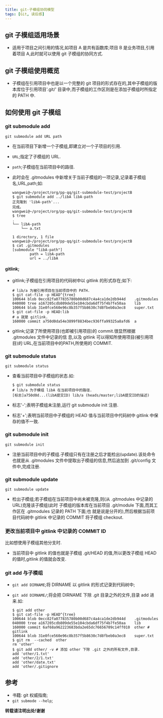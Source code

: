 ```yaml
---
title: git-子模组协同模型
tags: [Git, 读后感]
---
```


## git 子模组适用场景
*   适用于项目之间引用的情况,如项目 A 是共有函数库;项目 B 是业务项目,引用着项目 A,此时就可以使用
    git 子模组的协同方式.

## git 子模组使用概览

*   子模组在引用项目中也是以一个完整的 git 项目的形式存在的,其中子模组的版本库位于引用项目'.git/'
    目录中,而子模组的工作区则是在添加子模组时所指定的 PATH 中.


## 如何使用 git 子模组

### git submodule add

```shell
git submodule add URL path
```

*   在当前项目下新增一个子模组,即建立对一个子项目的引用.
*   `URL`;指定了子模组的 URL.
*   `path`;子模组在当前项目中的路径.
*   此时会在 .gitmodules 中新增关于当前子模组的一项记录,记录着子模组名,URL,path;如:

    ```shell
    wangwei@~/project/org/pp-qq/git-submodule-test/projectB
    $ git submodule add ../libA libA-path
    正克隆到 'libA-path'...
    完成。
    wangwei@~/project/org/pp-qq/git-submodule-test/projectB
    $ tree
    .
    └── libA-path
        └── a.txt

    1 directory, 1 file
    wangwei@~/project/org/pp-qq/git-submodule-test/projectB
    $ cat .gitmodules
    [submodule "libA-path"]
            path = libA-path
            url = ../libA
    ```

#### gitlink;

*   gitlink;子模组在引用项目的代码树中以 gitlink 的形式存在;如下:

    ```shell
    # lib/a 为被引用项目在当前项目中的 PATH.
    $ git cat-file -p HEAD^{tree}
    100644 blob 0ecc82fa077835780b00d687c4a4ca1de2db944d    .gitmodules
    040000 tree a167205cdb809de55e104cbda6df75f4b7fe50aa    lib
    100644 blob 31e0fce560e96c8b357f5b8630c7d8fbeb0a3ec8    super.txt
    $ git cat-file -p HEAD:lib
    # a 就是 gitlink.
    160000 commit a750d0da54e3899f8834bec936ffa99325a8afd6  a
    ```

*   gitlink;记录了所使用项目(也即被引用项目)的 commit.很显然根据 .gitmodules 文件中记录的信
    息,以及 gitlink 可以得知所使用项目(被引用项目)的 URL,在当前项目中的PATH,所使用的 COMMIT.


### git submodule status

```shell
git submodule status
```

*   查看当前项目中子模组的状态.如:

    ```shell
    $ git submodule status
    # lib/a 为子模组 libA 在当前项目中的路径.
    [标志]a750d0d...(libA提交ID) lib/a (heads/master;libA提交ID的描述)
    ```

*   标志'-';表明子模组未注册,运行 git submodule init 注册.
*   标志'+';表明当前项目中子模组的 HEAD 值与当前项目中代码树中 gitlink 中保存的值不一致.


### git submodule init

```shell
git submodule init
```

*   注册当前项目中的子模组.子模组只有在注册之后才能检出(update).该处命令也就是从 .gitmodules
    文件中提取出子模组的信息,然后追加到 .git/config 文件中,完成注册.

### git submodule update

```shell
git submodule update
```

*   检出子模组;若子模组在当前项目中尚未被克隆,则(从 .gitmodules 中记录的 URL)克隆该子模组(此时
    子模组的版本库在当前项目 .git/module 下面,而其工作区在 .gitmodules 记录的 PATH 下面;也
    就是说是分开的),然后根据当前项目代码树中 gitlink 中记录的 COMMIT 将子模组 checkout.

### 更改当前项目中 gitlink 中记录的 COMMIT ID

比如想使用子模组其他分支时.

*   当前项目中 gitlink 的值也就是子模组 .git/HEAD 的值,所以更改子模组 HEAD 的值时,gitlink
    的值就会改变.

### git add 与子模组

*   `git add DIRNAME`;将 DIRNAME 以 gitlink 的形式记录到代码树中;
*   `git add DIRNAME/`;将会把 DIRNAME 下除 .git 目录之外的文件,目录 add 进来.如:

    ```shell
    $ git add other
    $ git cat-file -p HEAD^{tree}
    100644 blob 0ecc82fa077835780b00d687c4a4ca1de2db944d    .gitmodules
    040000 tree a167205cdb809de55e104cbda6df75f4b7fe50aa    lib
    160000 commit 6af68a962223683bda2e65dc76656709c14ff010  other # gitlink
    100644 blob 31e0fce560e96c8b357f5b8630c7d8fbeb0a3ec8    super.txt
    $ git rm  --cached  other
    rm 'other'
    $ git add other/ -v # 添加 other 下除 .git 之外的所有文件,目录.
    add 'other/1.txt'
    add 'other/2/1.txt'
    add 'other/date.txt'
    add 'other/.gitignore
    ```

## 参考

*   书籍: git 权威指南;
*   `git submode --help`;



**转载请注明出处!谢谢**

